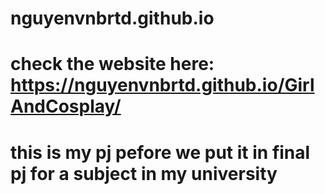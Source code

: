 # nguyenvnbrtd.github.io
# check the website here: https://nguyenvnbrtd.github.io/GirlAndCosplay/
# this is my pj pefore we put it in final pj for a subject in my university
